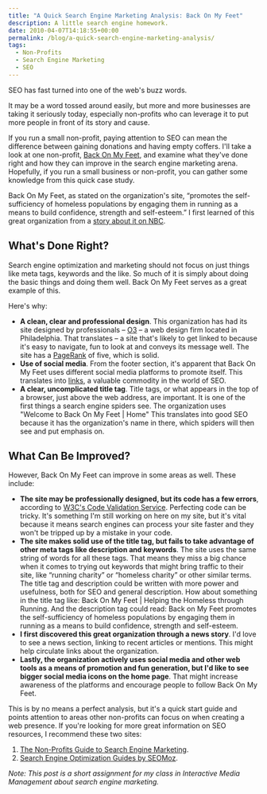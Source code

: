 ```yaml
---
title: "A Quick Search Engine Marketing Analysis: Back On My Feet"
description: A little search engine homework.
date: 2010-04-07T14:18:55+00:00
permalink: /blog/a-quick-search-engine-marketing-analysis/
tags:
  - Non-Profits
  - Search Engine Marketing
  - SEO
---
```


SEO has fast turned into one of the web's buzz words.

It may be a word tossed around easily, but more and more businesses are taking it seriously today, especially non-profits who can leverage it to put more people in front of its story and cause.

If you run a small non-profit, paying attention to SEO can mean the difference between gaining donations and having empty coffers. I'll take a look at one non-profit, [Back On My Feet](http://www.backonmyfeet.org/), and examine what they've done right and how they can improve in the search engine marketing arena. Hopefully, if you run a small business or non-profit, you can gather some knowledge from this quick case study.

Back On My Feet, as stated on the organization's site, &#8220;promotes the self-sufficiency of homeless populations by engaging them in running as a means to build confidence, strength and self-esteem.&#8221; I first learned of this great organization from a [story about it on NBC](http://www.msnbc.msn.com/id/21134540/vp/30036783#30036783).

## What's Done Right?

Search engine optimization and marketing should not focus on just things like meta tags, keywords and the like. So much of it is simply about doing the basic things and doing them well. Back On My Feet serves as a great example of this.

Here's why:

- **A clean, clear and professional design**. This organization has had its site designed by professionals – [O3](http://www.o3world.com/) – a web design firm located in Philadelphia. That translates – a site that's likely to get linked to because it's easy to navigate, fun to look at and conveys its message well. The site has a [PageRank](http://en.wikipedia.org/wiki/PageRank) of five, which is solid.
- **Use of social media**. From the footer section, it's apparent that Back On My Feet uses different social media platforms to promote itself. This translates into [links](http://search.twitter.com/search?q=backonmyfeet.org), a valuable commodity in the world of SEO.
- **A clear, uncomplicated title tag**. Title tags, or what appears in the top of a browser, just above the web address, are important. It is one of the first things a search engine spiders see. The organization uses "Welcome to Back On My Feet | Home" This translates into good SEO because it has the organization's name in there, which spiders will then see and put emphasis on.

## What Can Be Improved?

However, Back On My Feet can improve in some areas as well. These include:

- **The site may be professionally designed, but its code has a few errors**, according to [W3C's Code Validation Service](http://validator.w3.org/check?uri=http%3A%2F%2Fwww.backonmyfeet.org%2F&charset=%28detect+automatically%29&doctype=Inline&group=0). Perfecting code can be tricky. It's something I'm still working on here on my site, but it's vital because it means search engines can process your site faster and they won't be tripped up by a mistake in your code.
- **The site makes solid use of the title tag, but fails to take advantage of other meta tags like description and keywords**. The site uses the same string of words for all these tags. That means they miss a big chance when it comes to trying out keywords that might bring traffic to their site, like &#8220;running charity&#8221; or &#8220;homeless charity&#8221; or other similar terms. The title tag and description could be written with more power and usefulness, both for SEO and general description. How about something in the title tag like: Back On My Feet | Helping the Homeless through Running. And the description tag could read: Back on My Feet promotes the self-sufficiency of homeless populations by engaging them in running as a means to build confidence, strength and self-esteem.
- **I first discovered this great organization through a news story**. I'd love to see a news section, linking to recent articles or mentions. This might help circulate links about the organization.
- **Lastly, the organization actively uses social media and other web tools as a means of promotion and fun generation, but I'd like to see bigger social media icons on the home page**. That might increase awareness of the platforms and encourage people to follow Back On My Feet.

This is by no means a perfect analysis, but it's a quick start guide and points attention to areas other non-profits can focus on when creating a web presence. If you're looking for more great information on SEO resources, I recommend these two sites:

1. [The Non-Profits Guide to Search Engine Marketing](http://www.seobook.org/).
2. [Search Engine Optimization Guides by SEOMoz](http://www.seomoz.org/articles).

_Note: This post is a short assignment for my class in Interactive Media Management about search engine marketing._
